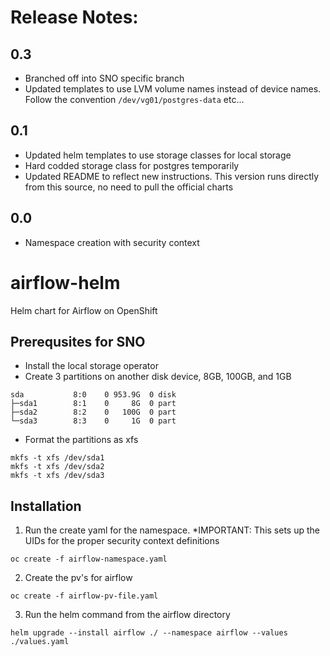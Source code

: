 # Release Notes:
## 0.3
- Branched off into SNO specific branch
- Updated templates to use LVM volume names instead of device names. Follow the convention ``/dev/vg01/postgres-data`` etc...

## 0.1
- Updated helm templates to use storage classes for local storage
- Hard codded storage class for postgres temporarily
- Updated README to reflect new instructions. This version runs directly from this source, no need to pull the official charts

## 0.0
- Namespace creation with security context

# airflow-helm
Helm chart for Airflow on OpenShift

## Prerequsites for SNO
- Install the local storage operator
- Create 3 partitions on another disk device, 8GB, 100GB, and 1GB
```
sda           8:0    0 953.9G  0 disk 
├─sda1        8:1    0     8G  0 part
├─sda2        8:2    0   100G  0 part
└─sda3        8:3    0     1G  0 part
```
- Format the partitions as xfs
```
mkfs -t xfs /dev/sda1
mkfs -t xfs /dev/sda2
mkfs -t xfs /dev/sda3
```


## Installation
1. Run the create yaml for the namespace. *IMPORTANT: This sets up the UIDs for the proper security context definitions
```
oc create -f airflow-namespace.yaml
```
2. Create the pv's for airflow
```
oc create -f airflow-pv-file.yaml
```
3. Run the helm command from the airflow directory
```
helm upgrade --install airflow ./ --namespace airflow --values ./values.yaml
```


